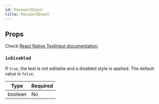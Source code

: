 ```yaml
---
id: PasswordInput
title: PasswordInput
---
```


## Props

Check [React Native TextInput documentation](https://reactnative.dev/docs/textinput#props).

### `isDisabled`

If `true`, the text is not editable and a disabled style is applied. The default value is `false`.

| Type    | Required |
| --------| -------- |
| boolean | No       |
